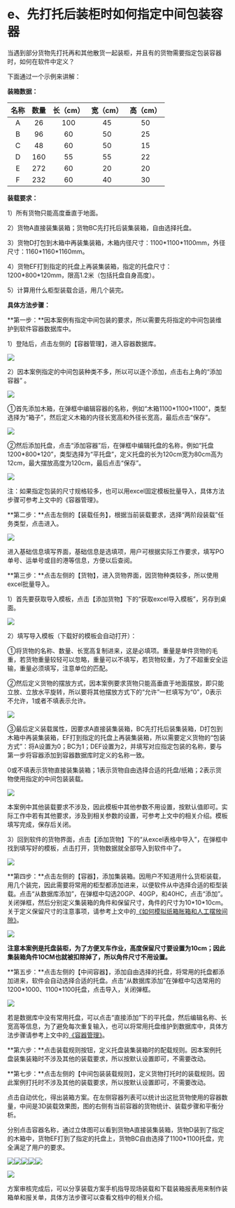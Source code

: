 # e、先打托后装柜时如何指定中间包装容器

当遇到部分货物先打托再和其他散货一起装柜，并且有的货物需要指定包装容器时，如何在软件中定义？

下面通过一个示例来讲解：

**装箱数据：**

| **名称** | **数量** | **长（cm）** | **宽（cm）** | **高（cm）** |
| :---: | :---: | :---: | :---: | :---: |
| A | 26 | 100 | 45 | 50 |
| B | 96 | 60 | 50 | 25 |
| C | 48 | 60 | 50 | 15 |
| D | 160 | 55 | 55 | 22 |
| E | 272 | 60 | 20 | 20 |
| F | 232 | 60 | 40 | 30 |

**装载要求：**

1）所有货物只能高度垂直于地面。

2）货物A直接装集装箱；货物BC先打托后装集装箱，自由选择托盘。

3）货物D打包到木箱中再装集装箱，木箱内径尺寸：1100\*1100\*1100mm，外径尺寸：1160\*1160\*1160mm。

4）货物EF打到指定的托盘上再装集装箱，指定的托盘尺寸：1200\*800\*120mm，限高1.2米（包括托盘自身高度）。

5）计算用什么柜型装载合适，用几个装完。

**具体方法步骤：**

**第一步：**因本案例有指定中间包装的要求，所以需要先将指定的中间包装维护到软件容器数据库中。

1）登陆后，点击左侧的【容器管理】，进入容器数据库。

![](../../.gitbook/assets/0%20%2826%29.png)

2）因本案例指定的中间包装种类不多，所以可以逐个添加，点击右上角的“添加容器” 。

![](../../.gitbook/assets/1%20%2823%29.png)

①首先添加木箱，在弹框中编辑容器的名称，例如“木箱1100\*1100\*1100”，类型选择为“箱子”，然后定义木箱的内径长宽高和外径长宽高，最后点击“保存”。

![](../../.gitbook/assets/2%20%2830%29.png)

②然后添加托盘，点击“添加容器”后，在弹框中编辑托盘的名称，例如“托盘1200\*800\*120”，类型选择为“平托盘”，定义托盘的长为120cm宽为80cm高为12cm，最大摆放高度为120cm，最后点击“保存”。

![](../../.gitbook/assets/3%20%2829%29.png)

注：如果指定包装的尺寸规格较多，也可以用excel固定模板批量导入，具体方法步骤可参考上文中的《容器管理》。

**第二步：**点击左侧的【装载任务】，根据当前装载要求，选择“两阶段装载”任务类型，点击进入。

![](../../.gitbook/assets/4%20%2825%29.png)

进入基础信息填写界面，基础信息是选填项，用户可根据实际工作要求，填写PO单号、运单号或目的港等信息，方便以后查阅。

**第三步：**点击左侧的【货物】，进入货物界面，因货物种类较多，所以使用excel批量导入。

1）首先要获取导入模板，点击【添加货物】下的“获取excel导入模板”，另存到桌面。

![](../../.gitbook/assets/5%20%2821%29.png)

2）填写导入模板（下载好的模板会自动打开）：

①将货物的名称、数量、长宽高复制进来，这是必填项。重量是单件货物的毛重，若货物重量较轻可以忽略，重量可以不填写，若货物较重，为了不超重安全运输，重量必须填写，注意单位的匹配。

②然后定义货物的摆放方式，因本案例要求货物只能高垂直于地面摆放，即只能立放、立放水平旋转，所以要将其他摆放方式下的“允许”一栏填写为“0”，0表示不允许，1或者不填表示允许。

![](../../.gitbook/assets/6%20%2824%29.png)

③最后定义装载属性，因要求A直接装集装箱，BC先打托后装集装箱，D打包到木箱中再装集装箱，EF打到指定的托盘上再装集装箱，所以需要定义货物的“包装方式”：将A设置为0；BC为1；DEF设置为2，并填写对应指定包装的名称，要与第一步将容器添加到容器数据库时定义的名称一致。

0或不填表示货物直接装集装箱；1表示货物自由选择合适的托盘/纸箱；2表示货物使用指定的中间包装装载。

![](../../.gitbook/assets/7%20%2818%29.png)

本案例中其他装载要求不涉及，因此模板中其他参数不用设置，按默认值即可。实际工作中若有其他要求，涉及到相关参数的设置，可参考上文中的相关介绍。模板填写完成，保存后关闭。

3）回到软件的货物界面，点击【添加货物】下的“从excel表格中导入”，在弹框中找到填写好的模板，点击打开，货物数据就全部导入到软件中了。

![](../../.gitbook/assets/8%20%2817%29.png)

**第四步：**点击左侧的【容器】，添加集装箱。因用户不知道用什么货柜装载，用几个装完，因此需要将常用的柜型都添加进来，以便软件从中选择合适的柜型装载。点击“从数据库添加”，在弹框中勾选20GP、40GP，和40HC，点击“添加”。关闭弹框，然后分别定义集装箱的角件和保留尺寸，角件的尺寸为10\*10\*10cm。关于定义保留尺寸的注意事项，请参考上文中的[《如何模拟纸箱胀箱和人工摆放间隙》]()。

![](../../.gitbook/assets/9%20%2811%29.png)

**注意本案例是托盘装柜，为了方便叉车作业，高度保留尺寸要设置为10cm；因此集装箱角件10CM也就被扣除掉了，所以角件尺寸不用设置。**

**第五步：**点击左侧的【中间容器】，添加自由选择的托盘，将常用的托盘都添加进来，软件会自动选择合适的托盘。点击“从数据库添加”在弹框中勾选常用的1200\*1000、1100\*1100托盘，点击导入，关闭弹框。

![](../../.gitbook/assets/10%20%286%29.png)

若是数据库中没有常用托盘，可以点击“直接添加”下的平托盘，然后编辑名称、长宽高等信息，为了避免每次重复输入，也可以将常用托盘维护到数据库中，具体方法步骤请参考上文中的[《容器管理》]()。

**第六步：**点击装载规则按钮，定义托盘装集装箱时的配载规则。因本案例托盘装集装箱时不涉及其他的装载要求，所以按默认设置即可，不需要改动。

**第七步：**点击左侧的【中间包装装载规则】，定义货物打托时的装载规则。因此案例打托时不涉及其他的装载要求，所以按默认设置即可，不需要改动。

点击自动优化，得出装箱方案。在左侧容器列表可以统计出这批货物使用的容器数量，中间是3D装载效果图，图的右侧有当前容器的货物统计、装载步骤和平衡分析。

分别点击容器名称，通过立体图可以看到货物A直接装集装箱，货物D装到了指定的木箱中，货物EF打到了指定的托盘上，货物BC自由选择了1100\*1100托盘，完全满足了用户的要求。

![](../../.gitbook/assets/11%20%284%29.png)![](../../.gitbook/assets/12%20%285%29.png)![](../../.gitbook/assets/13%20%283%29.png)![](../../.gitbook/assets/14%20%283%29.png)![](../../.gitbook/assets/15%20%282%29.png)

![](../../.gitbook/assets/16%20%281%29.png)

方案审核完成后，可以分享装载方案手机指导现场装载和下载装箱报表用来制作装箱单和报关单，具体方法步骤可以查看文档中的相关介绍。


